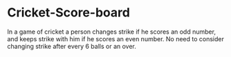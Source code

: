 # Cricket-Score-board
In a game of cricket a person changes strike if he scores an odd number, and keeps strike with him  if he scores an even number. No need to consider changing strike after every 6 balls or an over.
